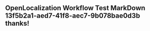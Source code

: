 <properties
ms.topic="hero-topic"
ms.test1="hero-topic"
ms.test2="test"/>


## OpenLocalization Workflow Test MarkDown 13f5b2a1-aed7-41f8-aec7-9b078bae0d3b thanks!



<!--HONumber=Aug16_HO3-->


